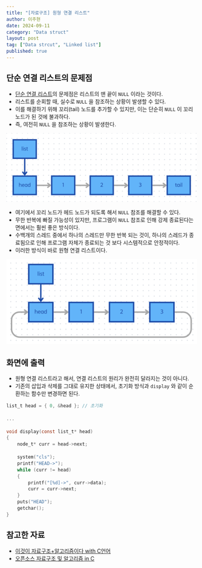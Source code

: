 ```yaml
---
title: "[자료구조] 원형 연결 리스트"
author: 이주현
date: 2024-09-11
category: "Data struct"
layout: post
tag: ["Data strcut", "Linked list"]
published: true
---
```


## 단순 연결 리스트의 문제점
- [단순 연결 리스트](./2024-09-10-Linked_list.md)의 문제점은 리스트의 맨 끝이 `NULL` 이라는 것이다.
- 리스트를 순회할 때, 실수로 `NULL` 을 참조하는 상황이 발생할 수 있다.
- 이를 해결하기 위해 꼬리(tail) 노드를 추가할 수 있지만, 이는 단순히 `NULL` 이 꼬리 노드가 된 것에 불과하다.
- 즉, 여전히 `NULL` 을 참조하는 상황이 발생한다.

<p align="center">
    <img src="../assets/resource/tail 추가.png">
</p>

- 여기에서 꼬리 노드가 헤드 노드가 되도록 해서 `NULL` 참조를 해결할 수 있다.
- 무한 반복에 빠질 가능성이 있지만, 프로그램이 `NULL` 참조로 인해 강제 종료된다는 면에서는 훨씬 좋은 방식이다.
- 수백개의 스레드 중에서 하나의 스레드만 무한 반복 되는 것이, 하나의 스레드가 종료됨으로 인해 프로그램 자체가 종료되는 것 보다 시스템적으로 안정적이다.
- 이러한 방식이 바로 원형 연결 리스트이다.

<p align="center">
    <img src="../assets/resource/circlar.png">
</p>

## 화면에 출력
- 원형 연결 리스트라고 해서, 연결 리스트의 원리가 완전히 달라지는 것이 아니다.
- 기존의 삽입과 삭제를 그대로 유지한 상태에서, 초기화 방식과 `display` 와 같이 순환하는 함수만 변경하면 된다.

```c
list_t head = { 0, &head };	// 초기화

...

void display(const list_t* head)
{
	node_t* curr = head->next;

	system("cls");
	printf("HEAD->");
	while (curr != head)
	{
		printf("[%d]->", curr->data);
		curr = curr->next;
	}
	puts("HEAD");
	getchar();
}
```

## 참고한 자료
- [이것이 자료구조+알고리즘이다 with C언어](https://www.yes24.com/Product/Goods/111362116)
- [오픈소스 자료구조 및 알고리즘 in C](https://www.inflearn.com/course/%EC%98%A4%ED%94%88%EC%86%8C%EC%8A%A4-%EC%9E%90%EB%A3%8C%EA%B5%AC%EC%A1%B0-%EC%95%8C%EA%B3%A0%EB%A6%AC%EC%A6%98-c/dashboard)